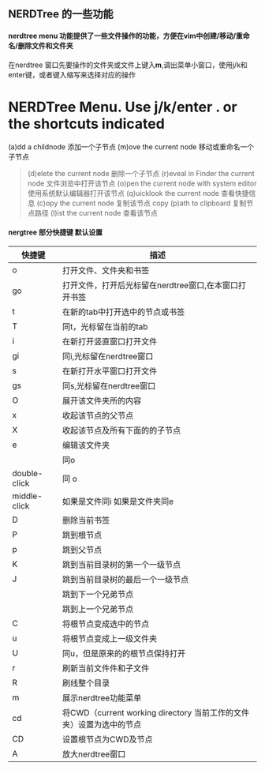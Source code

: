 ## NERDTree 的一些功能

#### nerdtree menu 功能提供了一些文件操作的功能，方便在vim中创建/移动/重命名/删除文件和文件夹
在nerdtree 窗口先要操作的文件夹或文件上键入**m**,调出菜单小窗口，使用j/k和enter键，或者键入缩写来选择对应的操作

NERDTree Menu. Use j/k/enter . or the shortcuts indicated
=========================================================
  (a)dd a childnode 添加一个子节点
  (m)ove the current node 移动或重命名一个子节点
> (d)elete the current node 删除一个子节点
  (r)eveal in Finder the current node 文件浏览中打开该节点
  (o)pen the current node with system editor 使用系统默认编辑器打开该节点
  (q)uicklook the current node 查看快捷信息
  (c)opy the current node 复制该节点
  copy (p)ath to clipboard 复制节点路径
  (l)ist the current node 查看该节点
#### nergtree 部分快捷键 默认设置 

快捷键 | 描述
--- | ---
o | 打开文件、文件夹和书签
go | 打开文件，打开后光标留在nerdtree窗口,在本窗口打开书签
t | 在新的tab中打开选中的节点或书签
T | 同t，光标留在当前的tab
i | 在新打开竖直窗口打开文件
gi | 同i,光标留在nerdtree窗口
s | 在新打开水平窗口打开文件
gs | 同s,光标留在nerdtree窗口
O | 展开该文件夹所的内容
x | 收起该节点的父节点
X | 收起该节点及所有下面的的子节点
e | 编辑该文件夹
<CR> | 同o 
double-click | 同 o 
middle-click | 如果是文件同i 如果是文件夹同e
D | 删除当前书签
P | 跳到根节点
p | 跳到父节点
K | 跳到当前目录树的第一个一级节点
J | 跳到当前目录树的最后一个一级节点
<C-J> | 跳到下一个兄弟节点
<C-K> | 跳到上一个兄弟节点
C | 将根节点变成选中的节点
u | 将根节点变成上一级文件夹
U | 同u，但是原来的的根节点保持打开
r | 刷新当前文件件和子文件
R | 刷线整个目录
m | 展示nerdtree功能菜单
cd | 将CWD（current working directory 当前工作的文件夹）设置为选中的节点
CD | 设置根节点为CWD及节点
A | 放大nerdtree窗口
